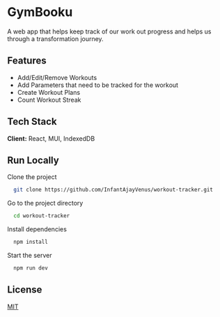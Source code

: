 
# GymBooku

A web app that helps keep track of our work out progress and helps us through a transformation journey.




## Features

- Add/Edit/Remove Workouts
- Add Parameters that need to be tracked for the workout
- Create Workout Plans
- Count Workout Streak


## Tech Stack

**Client:** React, MUI, IndexedDB


## Run Locally

Clone the project

```bash
  git clone https://github.com/InfantAjayVenus/workout-tracker.git
```

Go to the project directory

```bash
  cd workout-tracker
```

Install dependencies

```bash
  npm install
```

Start the server

```bash
  npm run dev
```


## License

[MIT](https://choosealicense.com/licenses/mit/)

